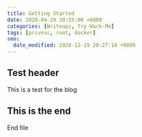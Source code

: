 ```yaml
---
title: Getting Started
date: 2020-04-29 20:55:00 +0800
categories: [Writeups, Try-Hack-Me]
tags: [privesc, root, docker]
seo:
  date_modified: 2020-12-19 20:27:14 +0800
---
```


## Test header
This is a test for the blog

## This is the end
End file
